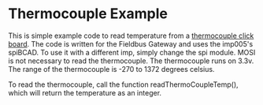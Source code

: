 # Thermocouple Example

This is simple example code to read temperature from a [thermocouple click board](https://shop.mikroe.com/thermo-click). The code is written for the Fieldbus Gateway and uses the imp005's spiBCAD. To use it with a different imp, simply change the spi module. MOSI is not necessary to read the thermocouple. The thermocouple runs on 3.3v. The range of the thermocouple is -270 to 1372 degrees celsius. 

To read the thermocouple, call the function readThermoCoupleTemp(), which will return the temperature as an integer.
